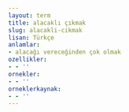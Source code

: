 ```yaml
---
layout: term
title: alacaklı çıkmak
slug: alacakli-cikmak
lisan: Türkçe
anlamlar:
- alacağı vereceğinden çok olmak
ozellikler:
- - ''
ornekler:
- - ''
orneklerkaynak:
- - ''
---
```

